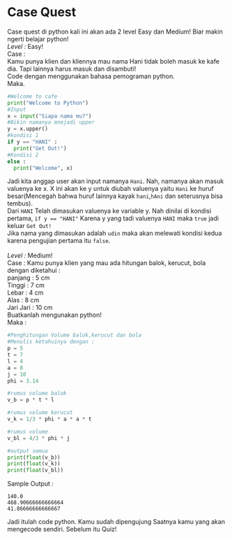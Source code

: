 # Case Quest
Case quest di python kali ini akan ada 2 level Easy dan Medium! Biar makin ngerti belajar python!<br>
*Level :* Easy!<br>
Case :<br>
Kamu punya klien dan kliennya mau nama Hani tidak boleh masuk ke kafe dia. Tapi lainnya harus masuk dan disambuti!<br>
Code dengan menggunakan bahasa pemograman python.<br>
Maka. <br>

```py
#Welcome to cafe
print("Welcome to Python")
#Input
x = input("Siapa nama mu?")
#Bikin namanya mnejadi upper
y = x.upper()
#kondisi 1
if y == "HANI" :
  print("Get Out!")
#Kondisi 2
else :
  print("Welcome", x)
```
Jadi kita anggap user akan input namanya `Hani`. Nah, namanya akan masuk valuenya ke x. X ini akan ke y untuk diubah valuenya yaitu `Hani` ke huruf besar(Mencegah bahwa huruf lainnya kayak `hani`,`hAni` dan seterusnya bisa tembus).<br>
Dari `HANI` Telah dimasukan valuenya ke variable y. Nah dinilai di kondisi pertama, `if y == "HANI"` Karena y yang tadi valuenya `HANI` maka `true` jadi keluar `Get Out!`<br>
Jika nama yang dimasukan adalah `udin` maka akan melewati kondisi kedua karena pengujian pertama itu `false`.<br>
<br>
*Level :* Medium!<br>
Case :
Kamu punya klien yang mau ada hitungan balok, kerucut, bola dengan diketahui :<br>
panjang : 5 cm<br>
Tinggi : 7 cm<br>
Lebar : 4 cm<br>
Alas : 8 cm <br>
Jari Jari : 10 cm <br>
Buatkanlah mengunakan python!<br>
Maka :<br>
```py
#Penghitungan Volume balok,kerucut dan bola
#Menulis ketahuinya dengan :
p = 5 
t = 7 
l = 4
a = 8
j = 10
phi = 3.14

#rumus volume balok
v_b = p * t * l

#rumus volume kerucut
v_k = 1/3 * phi * a * a * t

#rumus volume
v_bl = 4/3 * phi * j

#output semua
print(float(v_b))
print(float(v_k))
print(float(v_bl))
```
Sample Output : <br>
```
140.0
468.90666666666664
41.86666666666667
```
Jadi itulah code python. Kamu sudah dipengujung Saatnya kamu yang akan mengecode sendiri. Sebelum itu Quiz!<br>
